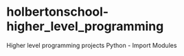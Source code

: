 # holbertonschool-higher_level_programming
Higher level programming projects
Python - Import Modules
